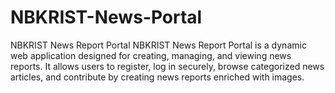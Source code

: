 # NBKRIST-News-Portal
NBKRIST News Report Portal  NBKRIST News Report Portal is a dynamic web application designed for creating, managing, and viewing news reports. It allows users to register, log in securely, browse categorized news articles, and contribute by creating news reports enriched with images. 
